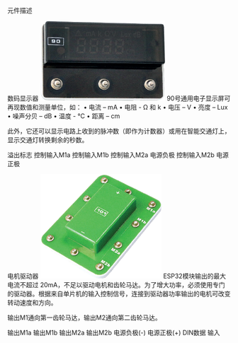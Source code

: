元件描述

数码显示器
![](020p1.png)
90号通用电子显示屏可再现数值和测量单位，如：
• 电流 – mA
• 电阻 - Ω 和 k
• 电压 – V
• 亮度 – Lux
• 噪声分贝 – dB
• 温度 - °C
• 距离 – cm

此外，它还可以显示电路上收到的脉冲数（即作为计数器）或用在智能交通灯上，显示交通灯转换剩余的秒数。

溢出标志
控制输入M1a
控制输入M1b
控制输入M2a
电源负极
控制输入M2b
电源正极

电机驱动器
![](020p2.png)
ESP32模块输出的最大电流不超过 20mA，不足以驱动电机和齿轮马达。为了增大功率，必须使用专门的驱动器。根据来自单片机的输入控制信号，连接到驱动器功率输出的电机可改变转动速度和方向。

输出M1通向第一齿轮马达，输出M2通向第二齿轮马达。

输出M1a
输出M1b
输出M2a
输出M2b
电源负极(-) 电源正极(+)
DIN数据
输入